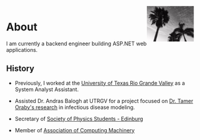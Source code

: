 <img src="https://raw.githubusercontent.com/thalikat/thalikat.github.io/main/assets/palm-tree-original.jpg" class="img-responsive" alt="" style="width:25%;height:5%;" align="right">

# About

I am currently a backend engineer building ASP.NET web applications.

## History

- Previously, I worked at the [University of Texas Rio Grande Valley](http://www.utrgv.edu/) as a System Analyst Assistant.

- Assisted Dr. Andras Balogh at UTRGV for a project focused on [Dr. Tamer Oraby's research](https://faculty.utrgv.edu/tamer.oraby/research.htm) in infectious disease modeling.

- Secretary of [Society of Physics Students - Edinburg](https://www.spsnational.org/)

- Member of [Association of Computing Machinery](https://www.acm.org/)
